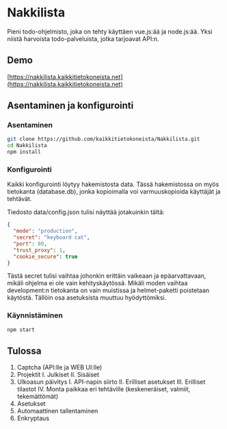 # Nakkilista
Pieni todo-ohjelmisto, joka on tehty käyttäen vue.js:ää ja node.js:ää. Yksi niistä harvoista todo-palveluista, jotka tarjoavat API:n.

## Demo

[https://nakkilista.kaikkitietokoneista.net](https://nakkilista.kaikkitietokoneista.net)

## Asentaminen ja konfigurointi

### Asentaminen

```bash
git clone https://github.com/kaikkitietokoneista/Nakkilista.git
cd Nakkilista
npm install
```

### Konfigurointi

Kaikki konfigurointi löytyy hakemistosta data. Tässä hakemistossa on myös tietokanta (database.db), jonka kopioimalla voi varmuuskopioida käyttäjät ja tehtävät.

Tiedosto data/config.json tulisi näyttää jotakuinkin tältä:
```json
{
  "mode": "production",
  "secret": "keyboard cat",
  "port": 80,
  "trust_proxy": 1,
  "cookie_secure": true
}
```

Tästä secret tulisi vaihtaa johonkin erittäin vaikeaan ja epäarvattavaan, mikäli ohjelma ei ole vain kehityskäytössä. Mikäli moden vaihtaa development:n tietokanta on vain muistissa ja helmet-paketti poistetaan käytöstä. Tällöin osa asetuksista muuttuu hyödyttömiksi.

### Käynnistäminen

```bash
npm start
```

## Tulossa

1. Captcha (API:lle ja WEB UI:lle)
2. Projektit
  I. Julkiset
  II. Sisäiset
3. Ulkoasun päivitys
  I.   API-napin siirto
  II.  Erilliset asetukset
  III. Erilliset tilastot
  IV.  Monta paikkaa eri tehtäville (keskeneräiset, valmiit, tekemättömät)
4. Asetukset
5. Automaattinen tallentaminen
6. Enkryptaus
